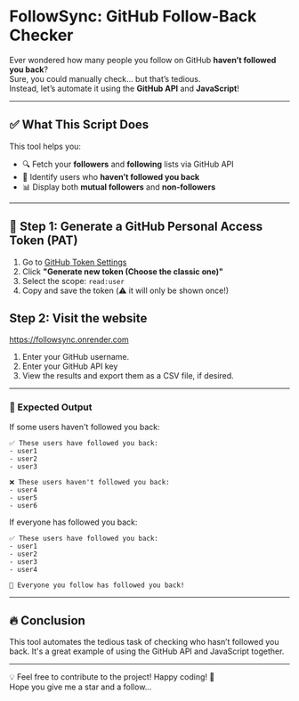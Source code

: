 # FollowSync: GitHub Follow-Back Checker

Ever wondered how many people you follow on GitHub **haven’t followed you back**?  
Sure, you could manually check... but that’s tedious.  
Instead, let’s automate it using the **GitHub API** and **JavaScript**!

---

## ✅ What This Script Does

This tool helps you:

- 🔍 Fetch your **followers** and **following** lists via GitHub API  
- 🔁 Identify users who **haven’t followed you back**
- 📊 Display both **mutual followers** and **non-followers**

---

## 🔑 Step 1: Generate a GitHub Personal Access Token (PAT)

1. Go to [GitHub Token Settings](https://github.com/settings/tokens)
2. Click **"Generate new token (Choose the classic one)"**
3. Select the scope: `read:user`
4. Copy and save the token (⚠️ it will only be shown once!)

## Step 2: Visit the website
https://followsync.onrender.com
1. Enter your GitHub username.
2. Enter your GitHub API key
3. View the results and export them as a CSV file, if desired.

---

### 🎯 Expected Output  

If some users haven't followed you back:

```
✅ These users have followed you back:
- user1
- user2
- user3

❌ These users haven't followed you back:
- user4
- user5
- user6
```
  
If everyone has followed you back:

```
✅ These users have followed you back:
- user1
- user2
- user3
- user4
  
🎉 Everyone you follow has followed you back!
```
---

## 🔥 Conclusion  
This tool automates the tedious task of checking who hasn’t followed you back. It's a great example of using the GitHub API and JavaScript together.

---

💡 Feel free to contribute to the project! Happy coding! 🚀  
Hope you give me a star and a follow...
